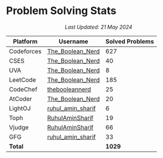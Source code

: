 # Problem Solving Stats

<p align="center"><em>Last Updated: 21 May 2024</em></p>

| Platform   | Username                                                            | Solved Problems |
| ---------- | ------------------------------------------------------------------- | --------------- |
| Codeforces | [The_Boolean_Nerd](https://codeforces.com/profile/The_Boolean_Nerd) | 627             |
| CSES       | [The_Boolean_Nerd](https://cses.fi/user/167936)                     | 40              |
| UVA        | [The_Boolean_Nerd](https://uhunt.onlinejudge.org/id/1625903)        | 8               |
| LeetCode   | [The_Boolean_Nerd](https://leetcode.com/The_Boolean_Nerd/)          | 185             |
| CodeChef   | [thebooleannerd](https://www.codechef.com/users/thebooleannerd)     | 25              |
| AtCoder    | [The_Boolean_Nerd](https://atcoder.jp/users/The_Boolean_Nerd)       | 20              |
| LightOJ    | [ruhul_amin_sharif](https://lightoj.com/user/ruhul_amin_sharif)     | 6               |
| Toph       | [RuhulAminSharif](https://toph.co/u/RuhulAminSharif)                | 19              |
| Vjudge     | [RuhulAminSharif](https://vjudge.net/user/RuhulAminSharif)          | 66              |
| GFG        | [ruhul_amin_sharif](auth.geeksforgeeks.org/user/ruhul_amin_sharif/) | 33              |
| **Total**  |                                                                     | **1029**        |

<!-- | SPOJ | [ ]( ) | 0 | -->
<!-- | HackerRank | [ ]( ) | 0 | -->
